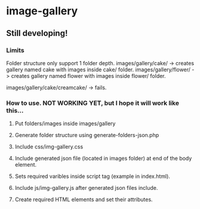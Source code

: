 # image-gallery

## Still developing! ##

### Limits ###
Folder structure only support 1 folder depth.
images/gallery/cake/ -> creates gallery named cake with images inside cake/ folder.
images/gallery/flower/ -> creates gallery named flower with images inside flower/ folder.

images/gallery/cake/creamcake/ -> fails.

### How to use. NOT WORKING YET, but I hope it will work like this... ###

1. Put folders/images inside images/gallery
2. Generate folder structure using generate-folders-json.php

3. Include css/img-gallery.css
4. Include generated json file (located in images folder) at end of the body element.
5. Sets required varibles inside script tag (example in index.html).
6. Include js/img-gallery.js after generated json files include.

7. Create required HTML elements and set their attributes.
